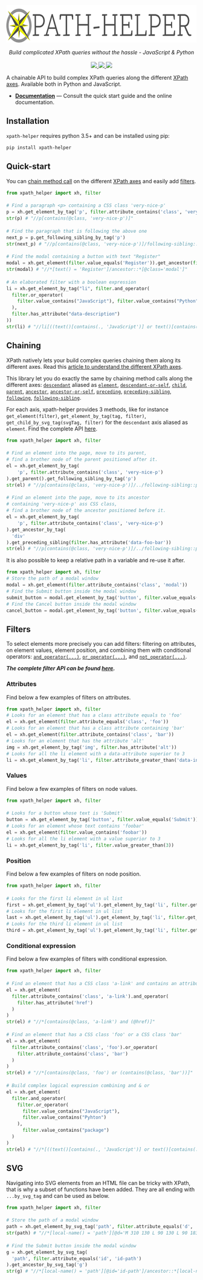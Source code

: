 <p align="center">
  <img src="https://raw.githubusercontent.com/jrebecchi/xpath-helper/main/docs/_static/logo-with-text.png" height="100px" alt="xpath-helper"/>
</p>
<p align="center">
  <i>Build complicated XPath queries without the hassle - JavaScript & Python</i><br/><br/>
  <a href="https://coveralls.io/github/jrebecchi/xpath-helper?branch=master">
    <img src="https://coveralls.io/repos/github/jrebecchi/xpath-helper/badge.svg?branch=master">
  </a>
  <a href="https://github.com/jrebecchi/xpath-helper/actions">
    <img src="https://img.shields.io/github/workflow/status/jrebecchi/xpath-helper/Node CI?label=tests">
  </a>
  <a href="https://heroku.com/deploy?template=https://github.com/jrebecchi/krypton-heroku">
    <img src="https://img.shields.io/badge/heroku-deploy-blueviolet?logo=heroku">
  </a>
</p>

A chainable API to build complex XPath queries along the different [XPath axes](https://krypton-org.github.io/jrebecchi/xpath-helper). Available both in Python and JavaScript.

- [**Documentation**](https://krypton-org.github.io/jrebecchi/xpath-helper) — Consult the quick start guide and the online documentation.

## Installation
`xpath-helper` requires python 3.5+ and can be installed using pip:
```bash
pip install xpath-helper
```
## Quick-start
You can [chain method call](https://krypton-org.github.io/jrebecchi/xpath-helper) on the different [XPath axes](https://krypton-org.github.io/jrebecchi/xpath-helper) and easily add [filters](https://krypton-org.github.io/jrebecchi/xpath-helper).
```python
from xpath_helper import xh, filter

# Find a paragraph <p> containing a CSS class 'very-nice-p'
p = xh.get_element_by_tag('p', filter.attribute_contains('class', 'very-nice-p'))
str(p) # "//p[contains(@class, 'very-nice-p')]"

# Find the paragraph that is following the above one
next_p = p.get_following_sibling_by_tag('p')
str(next_p) # "//p[contains(@class, 'very-nice-p')]/following-sibling::p"

# Find the modal containing a button with text "Register" 
modal = xh.get_element(filter.value_equals('Register')).get_ancestor(filter.attribute_equals('class', 'modal'))
str(modal) # "//*[text() = 'Register']/ancestor::*[@class='modal']"

# An elaborated filter with a boolean expression
li = xh.get_element_by_tag("li", filter.and_operator(
  filter.or_operator(
    filter.value_contains("JavaScript"), filter.value_contains("Python")
  ),
  filter.has_attribute("data-description")
))
str(li) # "//li[((text()[contains(., 'JavaScript')] or text()[contains(., 'Python')]) and @data-description)]"
```

## Chaining

XPath natively lets your build complex queries chaining them along its different axes. Read this [article to understand the different XPath axes](https://krypton-org.github.io/jrebecchi/xpath-helper).

This library let you do exactly the same by chaining method calls along the different axes: [`descendant`](https://krypton-org.github.io/jrebecchi/xpath-helper) aliased as [`element`](https://krypton-org.github.io/jrebecchi/xpath-helper), [`descendant-or-self`](https://krypton-org.github.io/jrebecchi/xpath-helper), [`child`](https://krypton-org.github.io/jrebecchi/xpath-helper), [`parent`](https://krypton-org.github.io/jrebecchi/xpath-helper), [`ancestor`](https://krypton-org.github.io/jrebecchi/xpath-helper), [`ancestor-or-self`](https://krypton-org.github.io/jrebecchi/xpath-helper), [`preceding`](https://krypton-org.github.io/jrebecchi/xpath-helper), [`preceding-sibling`](https://krypton-org.github.io/jrebecchi/xpath-helper), [`following`](https://krypton-org.github.io/jrebecchi/xpath-helper), [`following-sibling`](https://krypton-org.github.io/jrebecchi/xpath-helper).

For each axis, xpath-helper provides 3 methods, like for instance `get_element(filter)`, `get_element_by_tag(tag, filter)`, `get_child_by_svg_tag(svgTag, filter)` for the `descendant`  axis aliased as `element`. Find the complete API [here](https://krypton-org.github.io/jrebecchi/xpath-helper).

```python
from xpath_helper import xh, filter

# Find an element into the page, move to its parent, 
# find a brother node of the parent positioned after it.
el = xh.get_element_by_tag(
    'p', filter.attribute_contains('class', 'very-nice-p')
).get_parent().get_following_sibling_by_tag('p')
str(el) # "//p[contains(@class, 'very-nice-p')]/../following-sibling::p"

# Find an element into the page, move to its ancestor 
# containing 'very-nice-p' ass CSS class, 
# find a brother node of the ancestor positioned before it.
el = xh.get_element_by_tag(
    'p', filter.attribute_contains('class', 'very-nice-p')
).get_ancestor_by_tag(
  'div'
).get_preceding_sibling(filter.has_attribute('data-foo-bar'))
str(el) # "//p[contains(@class, 'very-nice-p')]/../following-sibling::p//p[contains(@class, 'very-nice-p')]/ancestor::div/preceding-sibling::*[@data-foo-bar]"
```

It is also possible to keep a relative path in a variable and re-use it after.
```python
from xpath_helper import xh, filter
# Store the path of a modal window
modal = xh.get_element(filter.attribute_contains('class', 'modal'))
# Find the Submit button inside the modal window
submit_button = modal.get_element_by_tag('button', filter.value_equals('Submit'))
# Find the Cancel button inside the modal window
cancel_button = modal.get_element_by_tag('button', filter.value_equals('Cancel'))
```
## Filters
To select elements more precisely you can add filters: filtering on attributes, on element values, element position, and combining them with conditional operators: [`and_operator(...)`](https://krypton-org.github.io/jrebecchi/xpath-helper), [`or_operator(...)`](https://krypton-org.github.io/jrebecchi/xpath-helper), and [`not_operator(...)`](https://krypton-org.github.io/jrebecchi/xpath-helper).

***The complete filter API can be found [here](https://krypton-org.github.io/jrebecchi/xpath-helper).***

### Attributes
Find below a few examples of filters on attributes.

```python
from xpath_helper import xh, filter
# Looks for an element that has a class attribute equals to 'foo'
el = xh.get_element(filter.attribute_equals('class', 'foo'))
# Looks for an element that has a class attribute containing 'bar'
el = xh.get_element(filter.attribute_contains('class', 'bar'))
# Looks for an element that has the attribute 'alt'
img = xh.get_element_by_tag('img', filter.has_attribute('alt'))
# Looks for all the li element with a data-attribute superior to 3
li = xh.get_element_by_tag('li', filter.attribute_greater_than('data-index', 3))
```
### Values
Find below a few examples of filters on node values.
```python
from xpath_helper import xh, filter

# Looks for a button whose text is 'Submit'
button = xh.get_element_by_tag('button', filter.value_equals('Submit'))
# Looks for an element whose text contains 'foobar'
el = xh.get_element(filter.value_contains('foobar'))
# Looks for all the li element with a value superior to 3
li = xh.get_element_by_tag('li', filter.value_greater_than(3))
```
### Position
Find below a few examples of filters on node position.
```python
from xpath_helper import xh, filter

# Looks for the first li element in ul list
first = xh.get_element_by_tag('ul').get_element_by_tag('li', filter.get_first())
# Looks for the first li element in ul list
last = xh.get_element_by_tag('ul').get_element_by_tag('li', filter.get_last())
# Looks for the third li element in ul list
third = xh.get_element_by_tag('ul').get_element_by_tag('li', filter.get(3))
```
### Conditional expression
Find below a few examples of filters with conditional expression.

```python
from xpath_helper import xh, filter

# Find an element that has a CSS class 'a-link' and contains an attribute href
el = xh.get_element(
  filter.attribute_contains('class', 'a-link').and_operator(
    filter.has_attribute('href')
  )
)
str(el) # "//*[contains(@class, 'a-link') and (@href)]"

# Find an element that has a CSS class 'foo' or a CSS class 'bar'
el = xh.get_element(
  filter.attribute_contains('class', 'foo').or_operator(
    filter.attribute_contains('class', 'bar')
  )
)
str(el) # "//*[contains(@class, 'foo') or (contains(@class, 'bar'))]"

# Build complex logical expression combining and & or
el = xh.get_element(
  filter.and_operator(
    filter.or_operator(
      filter.value_contains("JavaScript"),
      filter.value_contains("Pyhton")
    ),
      filter.value_contains("package")
  )
)
str(el) # "//*[((text()[contains(., 'JavaScript')] or text()[contains(., 'Pyhton')]) and text()[contains(., 'package')])]"
```
## SVG
Navigating into SVG elements from an HTML file can be tricky with XPath, that is why a subset of functions have been added. They are all ending with `...by_svg_tag` and can be used as below.

```python
from xpath_helper import xh, filter

# Store the path of a modal window
path = xh.get_element_by_svg_tag('path', filter.attribute_equals('d', 'M 310 130 L 90 130 L 90 183.63'))
str(path) # "//*[local-name() = 'path'][@d='M 310 130 L 90 130 L 90 183.63']"

# Find the Submit button inside the modal window
g = xh.get_element_by_svg_tag(
  'path', filter.attribute_equals('id', 'id-path')
).get_ancestor_by_svg_tag('g')
str(g) # "//*[local-name() = 'path'][@id='id-path']/ancestor::*[local-name() = 'g']"
```
